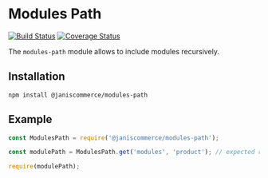 # Modules Path
[![Build Status](https://travis-ci.org/janis-commerce/modules-path.svg?branch=master)](https://travis-ci.org/janis-commerce/modules-path)
[![Coverage Status](https://coveralls.io/repos/github/janis-commerce/modules-path/badge.svg?branch=master)](https://coveralls.io/github/janis-commerce/modules-path?branch=master)

The `modules-path` module allows to include modules recursively.

## Installation

```
npm install @janiscommerce/modules-path
```

## Example

```js
const ModulesPath = require('@janiscommerce/modules-path');

const modulePath = ModulesPath.get('modules', 'product'); // expected result: 'node/process/path/modules/other/paths/product'

require(modulePath);
```